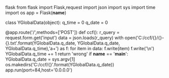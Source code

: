 flask
from flask import Flask,request
import json
import sys
import time
import os
app = Flask(__name__)

class YGlobalData(object):
  q_time = 0
  q_date = 0

@app.route('/',methods=['POST'])
def ccf():
    r_query = request.form.get('input')
    data = json.loads(r_query)
    with open('C:/ccf/{}/{}-{}.txt'.format(YGlobalData.q_date, YGlobalData.q_date, YGlobalData.q_time),'a+') as f:
        for item in data:
            f.write(item)
            f.write('\n')
    YGlobalData.q_time += 1
    return 'wrong'
if __name__ == '__main__':
    YGlobalData.q_date = sys.argv[1]
    os.makedirs('C:/ccf/{}'.format(YGlobalData.q_date))
    app.run(port=84,host='0.0.0.0')

